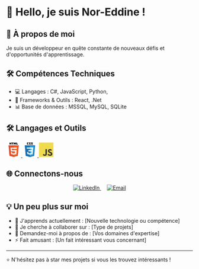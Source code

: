 # 👋 Hello, je suis Nor-Eddine !

## 🚀 À propos de moi
Je suis un développeur en quête constante de nouveaux défis et d'opportunités d'apprentissage. 

## 🛠️ Compétences Techniques
- 💻 Langages : C#, JavaScript, Python, 
- 🧰 Frameworks & Outils : React, .Net
- 📊 Base de données : MSSQL, MySQL, SQLite


## 🛠️ Langages et Outils

<p align="left">
  <a href="https://www.w3.org/html/" target="_blank">
    <img src="https://raw.githubusercontent.com/devicons/devicon/master/icons/html5/html5-original-wordmark.svg" alt="html5" width="40" height="40"/>
  </a>
  <a href="https://www.w3schools.com/css/" target="_blank">
    <img src="https://raw.githubusercontent.com/devicons/devicon/master/icons/css3/css3-original-wordmark.svg" alt="css3" width="40" height="40"/>
  </a>
  <a href="https://developer.mozilla.org/en-US/docs/Web/JavaScript" target="_blank">
    <img src="https://raw.githubusercontent.com/devicons/devicon/master/icons/javascript/javascript-original.svg" alt="javascript" width="40" height="40"/>
  </a>
</p>

## 🌐 Connectons-nous

<p align="center">
  <a href="https://fr.linkedin.com/in/nor-eddine-benkhalifa-8705b4220" target="_blank">
    <img src="https://img.shields.io/badge/LinkedIn-0077B5?style=for-the-badge&logo=linkedin&logoColor=white" alt="LinkedIn" />
  </a>
  &nbsp;&nbsp;&nbsp;
  <a href="mailto:noreddine.bklf@gmail.com">
    <img src="https://img.shields.io/badge/Email-D14836?style=for-the-badge&logo=gmail&logoColor=white" alt="Email" />
  </a>
</p>


## 💡 Un peu plus sur moi
- 🌱 J'apprends actuellement : [Nouvelle technologie ou compétence]
- 👯 Je cherche à collaborer sur : [Type de projets]
- 💬 Demandez-moi à propos de : [Vos domaines d'expertise]
- ⚡ Fait amusant : [Un fait intéressant vous concernant]

---

⭐️ N'hésitez pas à star mes projets si vous les trouvez intéressants !
